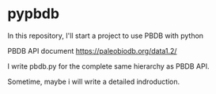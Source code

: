 # pypbdb
In this repository, I'll start a project to use PBDB with python

PBDB API document https://paleobiodb.org/data1.2/

I write pbdb.py for the complete same hierarchy as PBDB API.

Sometime, maybe i will write a detailed indroduction.
